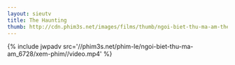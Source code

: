 ```yaml
---
layout: sieutv
title: The Haunting
thumb: http://cdn.phim3s.net/images/films/thumb/ngoi-biet-thu-ma-am-the-haunting-1963.jpg
---
```

{% include jwpadv src='//phim3s.net/phim-le/ngoi-biet-thu-ma-am_6728/xem-phim//video.mp4' %}
